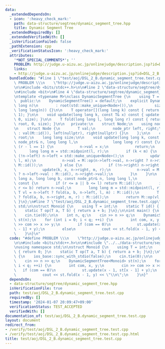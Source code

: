 ```yaml
---
data:
  _extendedDependsOn:
  - icon: ':heavy_check_mark:'
    path: data-structure/segtree/dynamic_segment_tree.hpp
    title: Dynamic Segment Tree
  _extendedRequiredBy: []
  _extendedVerifiedWith: []
  _isVerificationFailed: false
  _pathExtension: cpp
  _verificationStatusIcon: ':heavy_check_mark:'
  attributes:
    '*NOT_SPECIAL_COMMENTS*': ''
    PROBLEM: http://judge.u-aizu.ac.jp/onlinejudge/description.jsp?id=DSL_2_B
    links:
    - http://judge.u-aizu.ac.jp/onlinejudge/description.jsp?id=DSL_2_B
  bundledCode: "#line 1 \"test/aoj/DSL_2_B.dynamic_segment_tree.test.cpp\"\n#define\
    \ PROBLEM \\\n    \"http://judge.u-aizu.ac.jp/onlinejudge/description.jsp?id=DSL_2_B\"\
    \n\n#include <bits/stdc++.h>\n\n#line 2 \"data-structure/segtree/dynamic_segment_tree.hpp\"\
    \n#include <bit>\n#line 4 \"data-structure/segtree/dynamic_segment_tree.hpp\"\n\
    \ntemplate <typename M>\nclass DynamicSegmentTree {\n    using T = M::T;\n\n \
    \  public:\n    DynamicSegmentTree() = default;\n    explicit DynamicSegmentTree(long\
    \ long n)\n        : root(std::make_unique<Node>()),\n          size(std::bit_ceil((unsigned\
    \ long long)n)) {}\n\n    T operator[](long long k) const { return fold(k, k +\
    \ 1); }\n\n    void update(long long k, const T& x) const { update(k, x, root,\
    \ 0, size); }\n\n    T fold(long long l, long long r) const { return fold(l, r,\
    \ root, 0, size); }\n\n   private:\n    struct Node;\n    using node_ptr = std::unique_ptr<Node>;\n\
    \n    struct Node {\n        T val;\n        node_ptr left, right;\n        Node()\
    \ : val(M::id()), left(nullptr), right(nullptr) {}\n    };\n\n    const node_ptr\
    \ root;\n    long long size;\n\n    void update(long long k, const T& x, const\
    \ node_ptr& n, long long l,\n                long long r) const {\n        if\
    \ (r - l == 1) {\n            n->val = x;\n            return;\n        }\n  \
    \      long long m = std::midpoint(l, r);\n        if (k < m) {\n            if\
    \ (!n->left) n->left = std::make_unique<Node>();\n            update(k, x, n->left,\
    \ l, m);\n            n->val = M::op(n->left->val, n->right ? n->right->val :\
    \ M::id());\n        } else {\n            if (!n->right) n->right = std::make_unique<Node>();\n\
    \            update(k, x, n->right, m, r);\n            n->val = M::op(n->left\
    \ ? n->left->val : M::id(), n->right->val);\n        }\n    }\n\n    T fold(long\
    \ long a, long long b, const node_ptr& n, long long l,\n           long long r)\
    \ const {\n        if (r <= a || b <= l) return M::id();\n        if (a <= l &&\
    \ r <= b) return n->val;\n        long long m = std::midpoint(l, r);\n       \
    \ T vl = n->left ? fold(a, b, n->left, l, m) : M::id();\n        T vr = n->right\
    \ ? fold(a, b, n->right, m, r) : M::id();\n        return M::op(vl, vr);\n   \
    \ }\n};\n#line 7 \"test/aoj/DSL_2_B.dynamic_segment_tree.test.cpp\"\nusing namespace\
    \ std;\n\nstruct Monoid {\n    using T = int;\n    static T id() { return 0; }\n\
    \    static T op(T a, T b) { return a + b; }\n};\n\nint main() {\n    ios_base::sync_with_stdio(false);\n\
    \    cin.tie(0);\n\n    int n, q;\n    cin >> n >> q;\n    DynamicSegmentTree<Monoid>\
    \ st(n);\n    for (int i = 0; i < q; ++i) {\n        int com, x, y;\n        cin\
    \ >> com >> x >> y;\n        if (com == 0)\n            st.update(x - 1, st[x\
    \ - 1] + y);\n        else\n            cout << st.fold(x - 1, y) << \"\\n\";\n\
    \    }\n}\n"
  code: "#define PROBLEM \\\n    \"http://judge.u-aizu.ac.jp/onlinejudge/description.jsp?id=DSL_2_B\"\
    \n\n#include <bits/stdc++.h>\n\n#include \"../../data-structure/segtree/dynamic_segment_tree.hpp\"\
    \nusing namespace std;\n\nstruct Monoid {\n    using T = int;\n    static T id()\
    \ { return 0; }\n    static T op(T a, T b) { return a + b; }\n};\n\nint main()\
    \ {\n    ios_base::sync_with_stdio(false);\n    cin.tie(0);\n\n    int n, q;\n\
    \    cin >> n >> q;\n    DynamicSegmentTree<Monoid> st(n);\n    for (int i = 0;\
    \ i < q; ++i) {\n        int com, x, y;\n        cin >> com >> x >> y;\n     \
    \   if (com == 0)\n            st.update(x - 1, st[x - 1] + y);\n        else\n\
    \            cout << st.fold(x - 1, y) << \"\\n\";\n    }\n}"
  dependsOn:
  - data-structure/segtree/dynamic_segment_tree.hpp
  isVerificationFile: true
  path: test/aoj/DSL_2_B.dynamic_segment_tree.test.cpp
  requiredBy: []
  timestamp: '2024-01-07 20:09:47+09:00'
  verificationStatus: TEST_ACCEPTED
  verifiedWith: []
documentation_of: test/aoj/DSL_2_B.dynamic_segment_tree.test.cpp
layout: document
redirect_from:
- /verify/test/aoj/DSL_2_B.dynamic_segment_tree.test.cpp
- /verify/test/aoj/DSL_2_B.dynamic_segment_tree.test.cpp.html
title: test/aoj/DSL_2_B.dynamic_segment_tree.test.cpp
---
```


